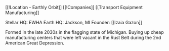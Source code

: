 [[!Location - Earthly Orbit]]
[[!Companies]]
[[Transport Equipment Manufacturing]]

Stellar HQ: EWHA
Earth HQ: Jackson, MI
Founder: [[Izaia Gazon]]


Formed in the late 2030s in the flagging state of Michigan. Buying up cheap manufacturing centers that were left vacant in the Rust Belt during the 2nd American Great Depression. 